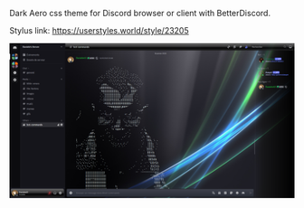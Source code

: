Dark Aero css theme for Discord browser or client with BetterDiscord.

Stylus link: https://userstyles.world/style/23205

<img src="thumbnail.png" alt="Preview">
